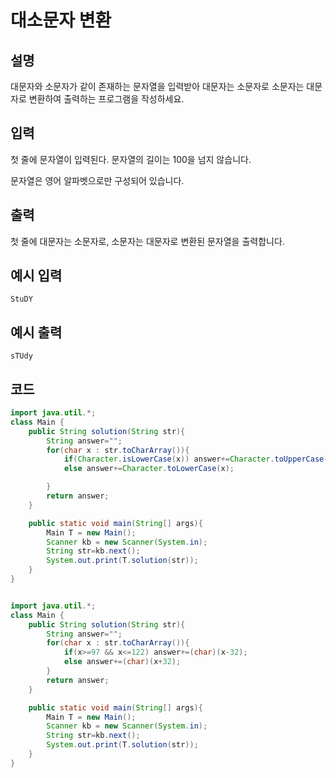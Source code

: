 # 대소문자 변환

## 설명
대문자와 소문자가 같이 존재하는 문자열을 입력받아 대문자는 소문자로 소문자는 대문자로 변환하여 출력하는 프로그램을 작성하세요.


## 입력
첫 줄에 문자열이 입력된다. 문자열의 길이는 100을 넘지 않습니다.

문자열은 영어 알파벳으로만 구성되어 있습니다.


## 출력
첫 줄에 대문자는 소문자로, 소문자는 대문자로 변환된 문자열을 출력합니다.


## 예시 입력
```
StuDY
```

## 예시 출력

```
sTUdy
```

## 코드

```java
import java.util.*;
class Main {	
	public String solution(String str){
		String answer="";
		for(char x : str.toCharArray()){
			if(Character.isLowerCase(x)) answer+=Character.toUpperCase(x);
			else answer+=Character.toLowerCase(x);

		}
		return answer;
	}

	public static void main(String[] args){
		Main T = new Main();
		Scanner kb = new Scanner(System.in);
		String str=kb.next();
		System.out.print(T.solution(str));
	}
}


import java.util.*;
class Main {	
	public String solution(String str){
		String answer="";
		for(char x : str.toCharArray()){
			if(x>=97 && x<=122) answer+=(char)(x-32);
			else answer+=(char)(x+32);
		}
		return answer;
	}

	public static void main(String[] args){
		Main T = new Main();
		Scanner kb = new Scanner(System.in);
		String str=kb.next();
		System.out.print(T.solution(str));
	}
}
```